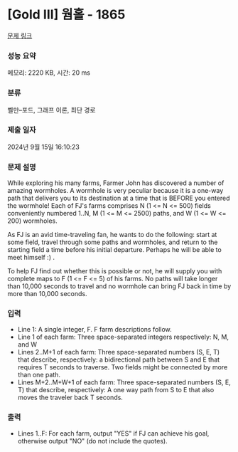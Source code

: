 # [Gold III] 웜홀 - 1865 

[문제 링크](https://www.acmicpc.net/problem/1865) 

### 성능 요약

메모리: 2220 KB, 시간: 20 ms

### 분류

벨만–포드, 그래프 이론, 최단 경로

### 제출 일자

2024년 9월 15일 16:10:23

### 문제 설명

<p>While exploring his many farms, Farmer John has discovered a number of amazing wormholes. A wormhole is very peculiar because it is a one-way path that delivers you to its destination at a time that is BEFORE you entered the wormhole! Each of FJ's farms comprises N (1 <= N <= 500) fields conveniently numbered 1..N, M (1 <= M <= 2500) paths, and W (1 <= W <= 200) wormholes.</p>

<p>As FJ is an avid time-traveling fan, he wants to do the following: start at some field, travel through some paths and wormholes, and return to the starting field a time before his initial departure. Perhaps he will be able to meet himself :) .</p>

<p>To help FJ find out whether this is possible or not, he will supply you with complete maps to F (1 <= F <= 5) of his farms.  No paths will take longer than 10,000 seconds to travel and no wormhole can bring FJ back in time by more than 10,000 seconds.</p>

### 입력 

 <ul>
	<li>Line 1: A single integer, F. F farm descriptions follow.</li>
	<li>Line 1 of each farm: Three space-separated integers respectively: N, M, and W</li>
	<li>Lines 2..M+1 of each farm: Three space-separated numbers (S, E, T) that describe, respectively: a bidirectional path between S and E that requires T seconds to traverse. Two fields might be connected by more than one path.</li>
	<li>Lines M+2..M+W+1 of each farm: Three space-separated numbers (S, E, T) that describe, respectively: A one way path from S to E that also moves the traveler back T seconds.</li>
</ul>

### 출력 

 <ul>
	<li>Lines 1..F: For each farm, output "YES" if FJ can achieve his goal, otherwise output "NO" (do not include the quotes).</li>
</ul>

<p> </p>

